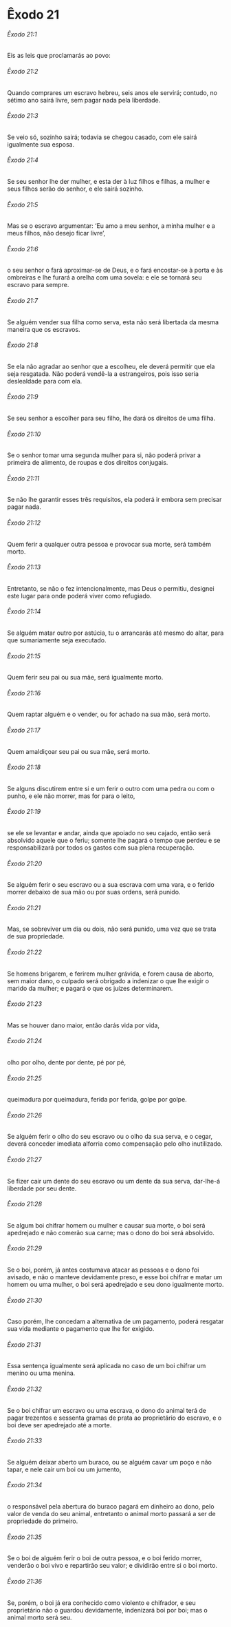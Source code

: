 # Êxodo 21

###### Êxodo 21:1

Eis as leis que proclamarás ao povo:

###### Êxodo 21:2

Quando comprares um escravo hebreu, seis anos ele servirá; contudo, no sétimo ano sairá livre, sem pagar nada pela liberdade.

###### Êxodo 21:3

Se veio só, sozinho sairá; todavia se chegou casado, com ele sairá igualmente sua esposa.

###### Êxodo 21:4

Se seu senhor lhe der mulher, e esta der à luz filhos e filhas, a mulher e seus filhos serão do senhor, e ele sairá sozinho.

###### Êxodo 21:5

Mas se o escravo argumentar: ‘Eu amo a meu senhor, a minha mulher e a meus filhos, não desejo ficar livre’,

###### Êxodo 21:6

o seu senhor o fará aproximar-se de Deus, e o fará encostar-se à porta e às ombreiras e lhe furará a orelha com uma sovela: e ele se tornará seu escravo para sempre.

###### Êxodo 21:7

Se alguém vender sua filha como serva, esta não será libertada da mesma maneira que os escravos.

###### Êxodo 21:8

Se ela não agradar ao senhor que a escolheu, ele deverá permitir que ela seja resgatada. Não poderá vendê-la a estrangeiros, pois isso seria deslealdade para com ela.

###### Êxodo 21:9

Se seu senhor a escolher para seu filho, lhe dará os direitos de uma filha.

###### Êxodo 21:10

Se o senhor tomar uma segunda mulher para si, não poderá privar a primeira de alimento, de roupas e dos direitos conjugais.

###### Êxodo 21:11

Se não lhe garantir esses três requisitos, ela poderá ir embora sem precisar pagar nada.

###### Êxodo 21:12

Quem ferir a qualquer outra pessoa e provocar sua morte, será também morto.

###### Êxodo 21:13

Entretanto, se não o fez intencionalmente, mas Deus o permitiu, designei este lugar para onde poderá viver como refugiado.

###### Êxodo 21:14

Se alguém matar outro por astúcia, tu o arrancarás até mesmo do altar, para que sumariamente seja executado.

###### Êxodo 21:15

Quem ferir seu pai ou sua mãe, será igualmente morto.

###### Êxodo 21:16

Quem raptar alguém e o vender, ou for achado na sua mão, será morto.

###### Êxodo 21:17

Quem amaldiçoar seu pai ou sua mãe, será morto.

###### Êxodo 21:18

Se alguns discutirem entre si e um ferir o outro com uma pedra ou com o punho, e ele não morrer, mas for para o leito,

###### Êxodo 21:19

se ele se levantar e andar, ainda que apoiado no seu cajado, então será absolvido aquele que o feriu; somente lhe pagará o tempo que perdeu e se responsabilizará por todos os gastos com sua plena recuperação.

###### Êxodo 21:20

Se alguém ferir o seu escravo ou a sua escrava com uma vara, e o ferido morrer debaixo de sua mão ou por suas ordens, será punido.

###### Êxodo 21:21

Mas, se sobreviver um dia ou dois, não será punido, uma vez que se trata de sua propriedade.

###### Êxodo 21:22

Se homens brigarem, e ferirem mulher grávida, e forem causa de aborto, sem maior dano, o culpado será obrigado a indenizar o que lhe exigir o marido da mulher; e pagará o que os juízes determinarem.

###### Êxodo 21:23

Mas se houver dano maior, então darás vida por vida,

###### Êxodo 21:24

olho por olho, dente por dente, pé por pé,

###### Êxodo 21:25

queimadura por queimadura, ferida por ferida, golpe por golpe.

###### Êxodo 21:26

Se alguém ferir o olho do seu escravo ou o olho da sua serva, e o cegar, deverá conceder imediata alforria como compensação pelo olho inutilizado.

###### Êxodo 21:27

Se fizer cair um dente do seu escravo ou um dente da sua serva, dar-lhe-á liberdade por seu dente.

###### Êxodo 21:28

Se algum boi chifrar homem ou mulher e causar sua morte, o boi será apedrejado e não comerão sua carne; mas o dono do boi será absolvido.

###### Êxodo 21:29

Se o boi, porém, já antes costumava atacar as pessoas e o dono foi avisado, e não o manteve devidamente preso, e esse boi chifrar e matar um homem ou uma mulher, o boi será apedrejado e seu dono igualmente morto.

###### Êxodo 21:30

Caso porém, lhe concedam a alternativa de um pagamento, poderá resgatar sua vida mediante o pagamento que lhe for exigido.

###### Êxodo 21:31

Essa sentença igualmente será aplicada no caso de um boi chifrar um menino ou uma menina.

###### Êxodo 21:32

Se o boi chifrar um escravo ou uma escrava, o dono do animal terá de pagar trezentos e sessenta gramas de prata ao proprietário do escravo, e o boi deve ser apedrejado até a morte.

###### Êxodo 21:33

Se alguém deixar aberto um buraco, ou se alguém cavar um poço e não tapar, e nele cair um boi ou um jumento,

###### Êxodo 21:34

o responsável pela abertura do buraco pagará em dinheiro ao dono, pelo valor de venda do seu animal, entretanto o animal morto passará a ser de propriedade do primeiro.

###### Êxodo 21:35

Se o boi de alguém ferir o boi de outra pessoa, e o boi ferido morrer, venderão o boi vivo e repartirão seu valor; e dividirão entre si o boi morto.

###### Êxodo 21:36

Se, porém, o boi já era conhecido como violento e chifrador, e seu proprietário não o guardou devidamente, indenizará boi por boi; mas o animal morto será seu.

